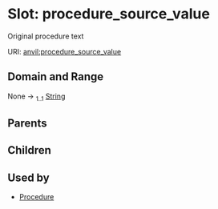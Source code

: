 
# Slot: procedure_source_value

Original procedure text

URI: [anvil:procedure_source_value](https://anvilproject.org/acr-harmonized-data-model/procedure_source_value)


## Domain and Range

None &#8594;  <sub>1..1</sub> [String](types/String.md)

## Parents


## Children


## Used by

 * [Procedure](Procedure.md)
